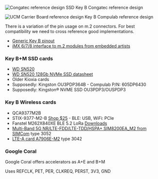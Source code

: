 ![Congatec reference design SSD Key B](../refs/AM43-M2-SSD-reference-design.png)
Congatec reference design

![UCM Carrier Board reference design Key B](../refs/Compulab/UCM-M2-KeyB-reference-design.png)
Compulab reference design

There is a variation of the pin usage on m.2 connectors. For best compatibility we need to cross reference good implementations.

- [Generic Key B pinout](https://pinoutguide.com/HD/M.2_NGFF_connector_pinout.shtml)
- [iMX 6/7/8 interface to m.2 modules from embedded artists](https://developer.embeddedartists.com/docs-m2/get-started/imx/)


### Key B+M SSD cards

- [WD SN520](https://www.westerndigital.com/en-ie/products/internal-drives/cl-sn520-nvme-ssd)
- [WD SN520 128Gb NVMe SSD datasheet](https://documents.westerndigital.com/content/dam/doc-library/en_us/assets/public/western-digital/product/internal-drives/pc-sn520-ssd/data-sheet-pc-sn520-compute.pdf)
- Older Kioxia cards
- Supposedly: Kingston OU3PDP364B - Compulab P/N: 605DP6430
- Supposedly: Kingston® NVME SSD OU3PDP3/OUSPDP3


### Key B Wireless cards

- QCA9377M2B
- STIX-9377-M2-B [Shop $25](https://www.technexion.com/shop/connectivity/stix-9377-m2-b/) - BLE: USB, WiFi: PCIe
- Fanstel M262X840XE BLE 5.2 LoRa [Downloads](https://www.fanstel.com/download-document)
- [Multi-Band 5G NR/LTE-FDD/LTE-TDD/HSPA+ SIM8200EA_M2 from SIMCom](https://www.simcom.com/product/SIM8200EA_M2.html) type 3052
- [LTE-A card A7906E-M2](https://www.simcom.com/product/A7906EM2.html) type 3042


### Google Coral

Google Coral offers accelerators as A+E and B+M

Uses REFCLK, PET, PER, CLKREQ, PERST, 3V3, GND

